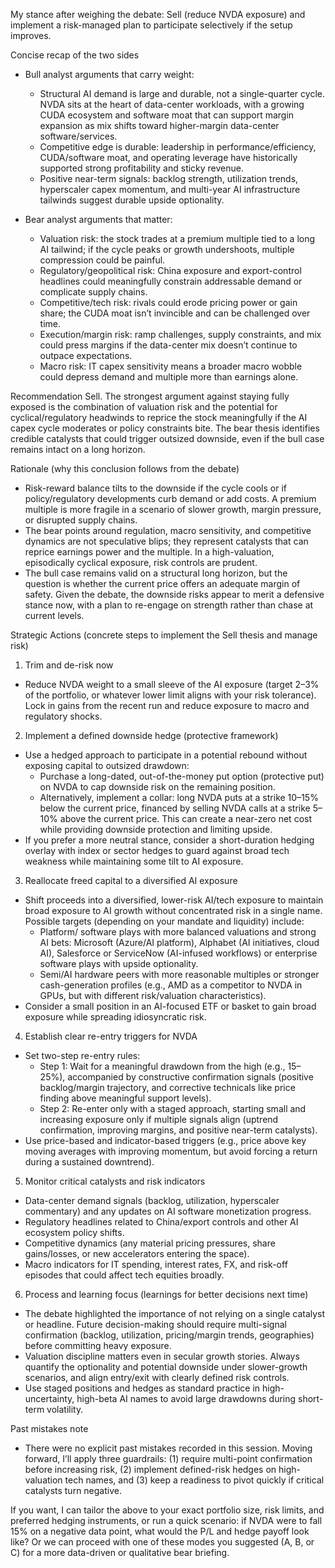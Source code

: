 My stance after weighing the debate: Sell (reduce NVDA exposure) and implement a risk-managed plan to participate selectively if the setup improves.

Concise recap of the two sides
- Bull analyst arguments that carry weight:
  - Structural AI demand is large and durable, not a single-quarter cycle. NVDA sits at the heart of data-center workloads, with a growing CUDA ecosystem and software moat that can support margin expansion as mix shifts toward higher-margin data-center software/services.
  - Competitive edge is durable: leadership in performance/efficiency, CUDA/software moat, and operating leverage have historically supported strong profitability and sticky revenue.
  - Positive near-term signals: backlog strength, utilization trends, hyperscaler capex momentum, and multi-year AI infrastructure tailwinds suggest durable upside optionality.

- Bear analyst arguments that matter:
  - Valuation risk: the stock trades at a premium multiple tied to a long AI tailwind; if the cycle peaks or growth undershoots, multiple compression could be painful.
  - Regulatory/geopolitical risk: China exposure and export-control headlines could meaningfully constrain addressable demand or complicate supply chains.
  - Competitive/tech risk: rivals could erode pricing power or gain share; the CUDA moat isn’t invincible and can be challenged over time.
  - Execution/margin risk: ramp challenges, supply constraints, and mix could press margins if the data-center mix doesn’t continue to outpace expectations.
  - Macro risk: IT capex sensitivity means a broader macro wobble could depress demand and multiple more than earnings alone.

Recommendation
Sell. The strongest argument against staying fully exposed is the combination of valuation risk and the potential for cyclical/regulatory headwinds to reprice the stock meaningfully if the AI capex cycle moderates or policy constraints bite. The bear thesis identifies credible catalysts that could trigger outsized downside, even if the bull case remains intact on a long horizon.

Rationale (why this conclusion follows from the debate)
- Risk-reward balance tilts to the downside if the cycle cools or if policy/regulatory developments curb demand or add costs. A premium multiple is more fragile in a scenario of slower growth, margin pressure, or disrupted supply chains.
- The bear points around regulation, macro sensitivity, and competitive dynamics are not speculative blips; they represent catalysts that can reprice earnings power and the multiple. In a high-valuation, episodically cyclical exposure, risk controls are prudent.
- The bull case remains valid on a structural long horizon, but the question is whether the current price offers an adequate margin of safety. Given the debate, the downside risks appear to merit a defensive stance now, with a plan to re-engage on strength rather than chase at current levels.

Strategic Actions (concrete steps to implement the Sell thesis and manage risk)
1) Trim and de-risk now
- Reduce NVDA weight to a small sleeve of the AI exposure (target 2–3% of the portfolio, or whatever lower limit aligns with your risk tolerance). Lock in gains from the recent run and reduce exposure to macro and regulatory shocks.

2) Implement a defined downside hedge (protective framework)
- Use a hedged approach to participate in a potential rebound without exposing capital to outsized drawdown:
  - Purchase a long-dated, out-of-the-money put option (protective put) on NVDA to cap downside risk on the remaining position.
  - Alternatively, implement a collar: long NVDA puts at a strike 10–15% below the current price, financed by selling NVDA calls at a strike 5–10% above the current price. This can create a near-zero net cost while providing downside protection and limiting upside.
- If you prefer a more neutral stance, consider a short-duration hedging overlay with index or sector hedges to guard against broad tech weakness while maintaining some tilt to AI exposure.

3) Reallocate freed capital to a diversified AI exposure
- Shift proceeds into a diversified, lower-risk AI/tech exposure to maintain broad exposure to AI growth without concentrated risk in a single name. Possible targets (depending on your mandate and liquidity) include:
  - Platform/ software plays with more balanced valuations and strong AI bets: Microsoft (Azure/AI platform), Alphabet (AI initiatives, cloud AI), Salesforce or ServiceNow (AI-infused workflows) or enterprise software plays with upside optionality.
  - Semi/AI hardware peers with more reasonable multiples or stronger cash-generation profiles (e.g., AMD as a competitor to NVDA in GPUs, but with different risk/valuation characteristics).
- Consider a small position in an AI-focused ETF or basket to gain broad exposure while spreading idiosyncratic risk.

4) Establish clear re-entry triggers for NVDA
- Set two-step re-entry rules:
  - Step 1: Wait for a meaningful drawdown from the high (e.g., 15–25%), accompanied by constructive confirmation signals (positive backlog/margin trajectory, and corrective technicals like price finding above meaningful support levels).
  - Step 2: Re-enter only with a staged approach, starting small and increasing exposure only if multiple signals align (uptrend confirmation, improving margins, and positive near-term catalysts).
- Use price-based and indicator-based triggers (e.g., price above key moving averages with improving momentum, but avoid forcing a return during a sustained downtrend).

5) Monitor critical catalysts and risk indicators
- Data-center demand signals (backlog, utilization, hyperscaler commentary) and any updates on AI software monetization progress.
- Regulatory headlines related to China/export controls and other AI ecosystem policy shifts.
- Competitive dynamics (any material pricing pressures, share gains/losses, or new accelerators entering the space).
- Macro indicators for IT spending, interest rates, FX, and risk-off episodes that could affect tech equities broadly.

6) Process and learning focus (learnings for better decisions next time)
- The debate highlighted the importance of not relying on a single catalyst or headline. Future decision-making should require multi-signal confirmation (backlog, utilization, pricing/margin trends, geographies) before committing heavy exposure.
- Valuation discipline matters even in secular growth stories. Always quantify the optionality and potential downside under slower-growth scenarios, and align entry/exit with clearly defined risk controls.
- Use staged positions and hedges as standard practice in high-uncertainty, high-beta AI names to avoid large drawdowns during short-term volatility.

Past mistakes note
- There were no explicit past mistakes recorded in this session. Moving forward, I’ll apply three guardrails: (1) require multi-point confirmation before increasing risk, (2) implement defined-risk hedges on high-valuation tech names, and (3) keep a readiness to pivot quickly if critical catalysts turn negative.

If you want, I can tailor the above to your exact portfolio size, risk limits, and preferred hedging instruments, or run a quick scenario: if NVDA were to fall 15% on a negative data point, what would the P/L and hedge payoff look like? Or we can proceed with one of these modes you suggested (A, B, or C) for a more data-driven or qualitative bear briefing.